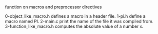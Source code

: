 function on macros and preprocessor directives


0-object_like_macro.h defines a macro in a header file.
1-pi.h define a macro named PI.
2-main.c print the name of the file it was compiled from.
3-function_like_macro.h computes the absolute value of a number x.
